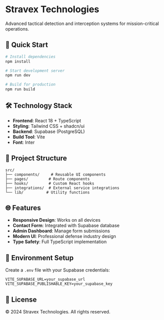 # Stravex Technologies

Advanced tactical detection and interception systems for mission-critical operations.

## 🚀 Quick Start

```bash
# Install dependencies
npm install

# Start development server
npm run dev

# Build for production
npm run build
```

## 🛠️ Technology Stack

- **Frontend**: React 18 + TypeScript
- **Styling**: Tailwind CSS + shadcn/ui
- **Backend**: Supabase (PostgreSQL)
- **Build Tool**: Vite
- **Font**: Inter

## 📁 Project Structure

```
src/
├── components/     # Reusable UI components
├── pages/         # Route components
├── hooks/         # Custom React hooks
├── integrations/  # External service integrations
└── lib/          # Utility functions
```

## 🌐 Features

- **Responsive Design**: Works on all devices
- **Contact Form**: Integrated with Supabase database
- **Admin Dashboard**: Manage form submissions
- **Modern UI**: Professional defense industry design
- **Type Safety**: Full TypeScript implementation

## 🔧 Environment Setup

Create a `.env` file with your Supabase credentials:

```env
VITE_SUPABASE_URL=your_supabase_url
VITE_SUPABASE_PUBLISHABLE_KEY=your_supabase_key
```

## 📄 License

© 2024 Stravex Technologies. All rights reserved.
